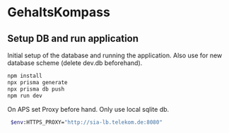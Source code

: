 # GehaltsKompass

## Setup DB and run application

Initial setup of the database and running the application.
Also use for new database scheme (delete dev.db beforehand).

```bash
npm install
npx prisma generate
npx prisma db push
npm run dev
```

On APS set Proxy before hand. Only use local sqlite db.

```bash
 $env:HTTPS_PROXY="http://sia-lb.telekom.de:8080"
```
